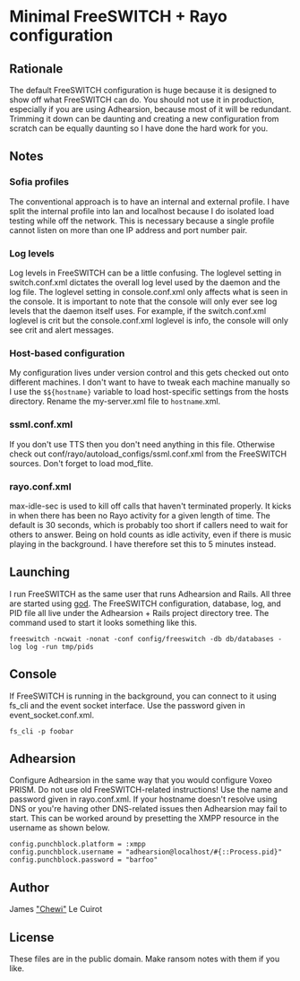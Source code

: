 Minimal FreeSWITCH + Rayo configuration
=======================================

Rationale
---------

The default FreeSWITCH configuration is huge because it is designed to show off what FreeSWITCH can do. You should not use it in production, especially if you are using Adhearsion, because most of it will be redundant. Trimming it down can be daunting and creating a new configuration from scratch can be equally daunting so I have done the hard work for you.

Notes
-----

### Sofia profiles

The conventional approach is to have an internal and external profile. I have split the internal profile into lan and localhost because I do isolated load testing while off the network. This is necessary because a single profile cannot listen on more than one IP address and port number pair.

### Log levels

Log levels in FreeSWITCH can be a little confusing. The loglevel setting in switch.conf.xml dictates the overall log level used by the daemon and the log file. The loglevel setting in console.conf.xml only affects what is seen in the console. It is important to note that the console will only ever see log levels that the daemon itself uses. For example, if the switch.conf.xml loglevel is crit but the console.conf.xml loglevel is info, the console will only see crit and alert messages.

### Host-based configuration

My configuration lives under version control and this gets checked out onto different machines. I don't want to have to tweak each machine manually so I use the `$${hostname}` variable to load host-specific settings from the hosts directory. Rename the my-server.xml file to `hostname`.xml.

### ssml.conf.xml

If you don't use TTS then you don't need anything in this file. Otherwise check out conf/rayo/autoload\_configs/ssml.conf.xml from the FreeSWITCH sources. Don't forget to load mod\_flite.

### rayo.conf.xml

max-idle-sec is used to kill off calls that haven't terminated properly. It kicks in when there has been no Rayo activity for a given length of time. The default is 30 seconds, which is probably too short if callers need to wait for others to answer. Being on hold counts as idle activity, even if there is music playing in the background. I have therefore set this to 5 minutes instead.

Launching
---------

I run FreeSWITCH as the same user that runs Adhearsion and Rails. All three are started using [god](https://github.com/mojombo/god). The FreeSWITCH configuration, database, log, and PID file all live under the Adhearsion + Rails project directory tree. The command used to start it looks something like this.

    freeswitch -ncwait -nonat -conf config/freeswitch -db db/databases -log log -run tmp/pids

Console
-------

If FreeSWITCH is running in the background, you can connect to it using fs\_cli and the event socket interface. Use the password given in event\_socket.conf.xml.

    fs_cli -p foobar

Adhearsion
----------

Configure Adhearsion in the same way that you would configure Voxeo PRISM. Do not use old FreeSWITCH-related instructions! Use the name and password given in rayo.conf.xml. If your hostname doesn't resolve using DNS or you're having other DNS-related issues then Adhearsion may fail to start. This can be worked around by presetting the XMPP resource in the username as shown below.

    config.punchblock.platform = :xmpp
    config.punchblock.username = "adhearsion@localhost/#{::Process.pid}"
    config.punchblock.password = "barfoo"

Author
------

James ["Chewi"](https://github.com/chewi) Le Cuirot

License
-------

These files are in the public domain. Make ransom notes with them if you like.
